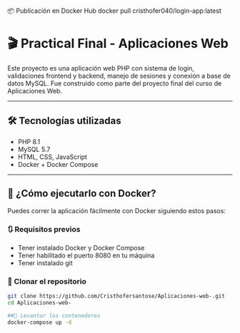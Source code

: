 📦 Publicación en Docker Hub
docker pull cristhofer040/login-app:latest

# 🎬 Practical Final - Aplicaciones Web

Este proyecto es una aplicación web PHP con sistema de login, validaciones frontend y backend, manejo de sesiones y conexión a base de datos MySQL. Fue construido como parte del proyecto final del curso de Aplicaciones Web.

---

## 🛠️ Tecnologías utilizadas

- PHP 8.1
- MySQL 5.7
- HTML, CSS, JavaScript
- Docker + Docker Compose

---

## 🚀 ¿Cómo ejecutarlo con Docker?

Puedes correr la aplicación fácilmente con Docker siguiendo estos pasos:

### 🔃 Requisitos previos

- Tener instalado Docker y Docker Compose
- Tener habilitado el puerto 8080 en tu máquina
- Tener instalado git

### 🧾 Clonar el repositorio

```bash
git clone https://github.com/Cristhofersantose/Aplicaciones-web-.git
cd Aplicaciones-web-

##🐳 Levantar los contenedores
docker-compose up -d



